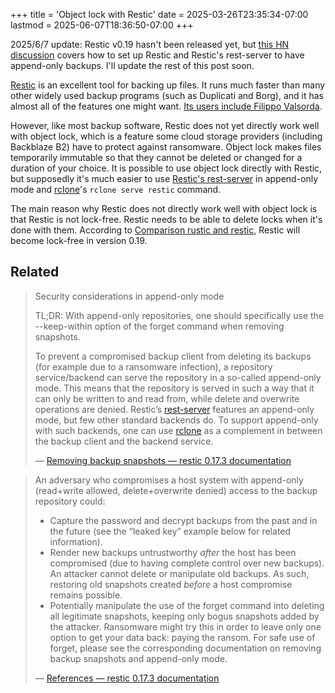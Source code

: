 +++
title = 'Object lock with Restic'
date = 2025-03-26T23:35:34-07:00
lastmod = 2025-06-07T18:36:50-07:00
+++

2025/6/7 update: Restic v0.19 hasn't been released yet, but [this HN discussion](https://news.ycombinator.com/item?id=44211612) covers how to set up Restic and Restic's rest-server to have append-only backups. I'll update the rest of this post soon.

[Restic](https://restic.net/) is an excellent tool for backing up files. It runs much faster than many other widely used backup programs (such as Duplicati and Borg), and it has almost all of the features one might want. [Its users include Filippo Valsorda](https://words.filippo.io/restic-cryptography/). 

However, like most backup software, Restic does not yet directly work well with object lock, which is a feature some cloud storage providers (including Backblaze B2) have to protect against ransomware. Object lock makes files temporarily immutable so that they cannot be deleted or changed for a duration of your choice. It is possible to use object lock directly with Restic, but supposedly it's much easier to use [Restic's rest-server](https://github.com/restic/rest-server/) in append-only mode and [rclone](https://rclone.org/commands/rclone_serve_restic/)'s `rclone serve restic` command.

The main reason why Restic does not directly work well with object lock is that Restic is not lock-free. Restic needs to be able to delete locks when it's done with them. According to [Comparison rustic and restic](https://rustic.cli.rs/docs/comparison-restic.html), Restic will become lock-free in version 0.19.

## Related

> Security considerations in append-only mode
> 
> TL;DR: With append-only repositories, one should specifically use the \--keep-within option of the forget command when removing snapshots.
> 
> To prevent a compromised backup client from deleting its backups (for example due to a ransomware infection), a repository service/backend can serve the repository in a so-called append-only mode. This means that the repository is served in such a way that it can only be written to and read from, while delete and overwrite operations are denied. Restic’s [rest-server](https://github.com/restic/rest-server/) features an append-only mode, but few other standard backends do. To support append-only with such backends, one can use [rclone](https://rclone.org/commands/rclone_serve_restic/) as a complement in between the backup client and the backend service.
> 
> — [Removing backup snapshots — restic 0.17.3 documentation](https://restic.readthedocs.io/en/stable/060_forget.html#:~:text=with%20tag%20example.-,Security%20considerations%20in%20append,and%20the%20backend%20service.,-To%20remove%20snapshots)

> An adversary who compromises a host system with append-only (read+write allowed, delete+overwrite denied) access to the backup repository could:
> 
> - Capture the password and decrypt backups from the past and in the future (see the “leaked key” example below for related information).
> - Render new backups untrustworthy *after* the host has been compromised (due to having complete control over new backups). An attacker cannot delete or manipulate old backups. As such, restoring old snapshots created *before* a host compromise remains possible.
> - Potentially manipulate the use of the forget command into deleting all legitimate snapshots, keeping only bogus snapshots added by the attacker. Ransomware might try this in order to leave only one option to get your data back: paying the ransom. For safe use of forget, please see the corresponding documentation on removing backup snapshots and append-only mode.
> 
> — [References — restic 0.17.3 documentation](https://restic.readthedocs.io/en/stable/100_references.html#:~:text=detect%0Athis%20attack.-,An%20adversary%20who%20compromises,and%20append%2Donly%20mode.,-An%20adversary%20who)
